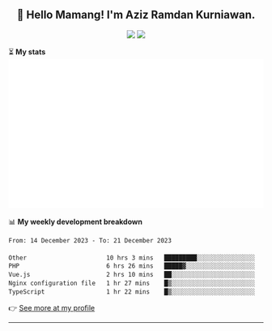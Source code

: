 <h2 align="center">👋 Hello Mamang! I'm Aziz Ramdan Kurniawan.</h2>  
<p align="center">
  <img src="https://komarev.com/ghpvc/?username=azizramdan">
  <img src="https://wakatime.com/badge/user/90056fa0-4c31-4eca-954e-2a3ac05896f9.svg">
</p>
    
⏳ **My stats**  
![](https://raw.githubusercontent.com/azizramdan/github-stats/master/generated/overview.svg#gh-dark-mode-only)

📊 **My weekly development breakdown**
<!--START_SECTION:waka-->

```txt
From: 14 December 2023 - To: 21 December 2023

Other                      10 hrs 3 mins   █████████░░░░░░░░░░░░░░░░   36.05 %
PHP                        6 hrs 26 mins   █████▓░░░░░░░░░░░░░░░░░░░   23.07 %
Vue.js                     2 hrs 10 mins   ██░░░░░░░░░░░░░░░░░░░░░░░   07.77 %
Nginx configuration file   1 hr 27 mins    █▒░░░░░░░░░░░░░░░░░░░░░░░   05.22 %
TypeScript                 1 hr 22 mins    █▒░░░░░░░░░░░░░░░░░░░░░░░   04.95 %
```

<!--END_SECTION:waka-->
👉 [See more at my profile](https://wakatime.com/@azizramdan)
***
